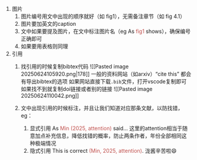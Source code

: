 1. 图片
	1. 图片编号用文中出现的顺序就好（如 fig1），无需备注章节（如 fig 4.1）
	2. 图片要加英文的caption
	3. 文中如果要提及图片，在文中标注图片名（eg As <font color="#c0504d">fig1</font> shows），确保编号正确即可
	4. 如果要用表格则同理
2. 引用
	1. 找引用的时候复制bibtex代码
		![[Pasted image 20250624105920.png|178]]
		一般的资料网站（如arxiv）“cite this” 都会有导出bibtex的选项
		如果网站直接下载`.bib`文件，打开vscode复制即可
		如果找不到就复制doi链接或者别的链接
		![[Pasted image 20250624110042.png]]
	
	2. 文中出现引用的时候标注，并且让我们知道对应那条文献，以防找错，eg：
		1. 显式引用
			As <font color="#c0504d">Min (2025, attention)</font> said...
			这里的attention相当于随意加点补充信息，降低找错的概率，防止两条作者，年份全部相同这种极端情况
		2. 隐式引用
			This is correct <font color="#c0504d">(Min, 2025, attention)</font>.
泷酱辛苦啦😄